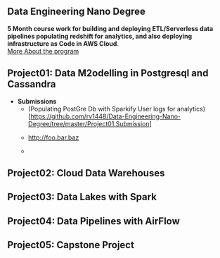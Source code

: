 ## Data Engineering Nano Degree
__5 Month course work for building and deploying ETL/Serverless data pipelines populating redshift for analytics, and also deploying infrastructure as Code in AWS Cloud__.  
[More About the program](https://www.udacity.com/course/data-engineer-nanodegree--nd027)
## Project01: Data M2odelling in Postgresql and Cassandra
* __Submissions__
  - (Populating PostGre Db with Sparkify User logs for analytics)[https://github.com/rv1448/Data-Engineering-Nano-Degree/tree/master/Project01.Submission]
  - <p><a href="http://foo.bar.baz">http://foo.bar.baz</a></p>
  - 
## Project02: Cloud Data Warehouses
## Project03: Data Lakes with Spark
## Project04: Data Pipelines with AirFlow
## Project05: Capstone Project
